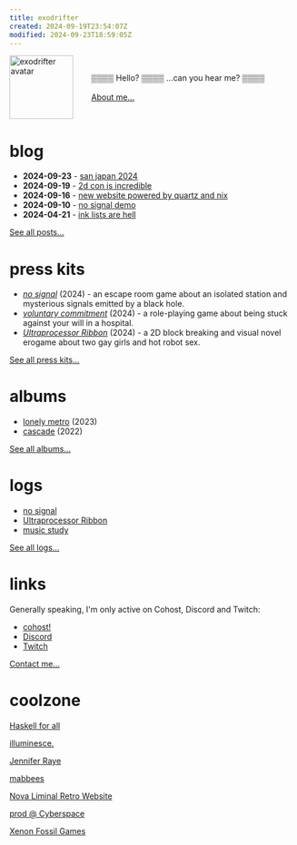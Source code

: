 ```yaml
---
title: exodrifter
created: 2024-09-19T23:54:07Z
modified: 2024-09-23T18:59:05Z
---
```


<div style="display: flex; flex-direction: row; align-items: center;">
<img src="blog/avatar.png" alt="exodrifter avatar" align="left" style="width: 7rem; margin-right: 2rem;"/>

▒▒▒▒ Hello? ▒▒▒▒ ...can you hear me? ▒▒▒▒ <br/><br/>
[About me...](about.md)

</div>

# blog

- **2024-09-23** - [san japan 2024](blog/20240919203503.md)
- **2024-09-19** - [2d con is incredible](blog/20240919200017.md)
- **2024-09-16** - [new website powered by quartz and nix](blog/20240916090424.md)
- **2024-09-10** - [no signal demo](blog/20240910235854.md)
- **2024-04-21** - [ink lists are hell](blog/20240421231554.md)

[See all posts...](blog/index.md)

# press kits

- _[no signal](press-kits/no-signal.md)_ (2024) - an escape room game about an isolated station and mysterious signals emitted by a black hole.
- _[voluntary commitment](press-kits/voluntary-commitment.md)_ (2024) - a role-playing game about being stuck against your will in a hospital.
- _[Ultraprocessor Ribbon](press-kits/ultraprocessor-ribbon.md)_ (2024) - a 2D block breaking and visual novel erogame about two gay girls and hot robot sex.

[See all press kits...](press-kits/index.md)

# albums

- [lonely metro](albums/lonely-metro/index.md) (2023)
- [cascade](albums/cascade/index.md) (2022)

[See all albums...](albums/index.md)

# logs

- [no signal](notes/no-signal.md)
- [Ultraprocessor Ribbon](notes/ultraprocessor-ribbon.md)
- [music study](notes/music-study.md)

[See all logs...](tags/log.md)

# links

Generally speaking, I'm only active on Cohost, Discord and Twitch:
- <i class="ri-discuss-fill"></i> [cohost!](https://cohost.org/exodrifter)
- <i class="ri-discord-fill"></i> [Discord](https://discord.gg/arqFQVt)
- <i class="ri-twitch-fill"></i> [Twitch](https://www.twitch.tv/exodrifter_)

[Contact me...](contact.md)

# coolzone

<div class="flex">

[Haskell for all](https://www.haskellforall.com/)

[illuminesce.](https://chostett.com/)

[Jennifer Raye](https://jennraye.moe)

[mabbees](https://mabbees.neocities.org/)

[Nova Liminal Retro Website](https://novashy.com/webjam/index.html)

[prod @ Cyberspace](https://pub.colonq.computer/~prod/)

[Xenon Fossil Games](http://xenonfossil.games)

</div>
